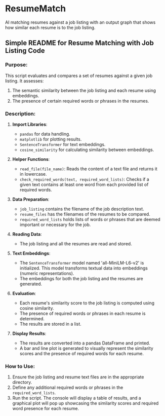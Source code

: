 # ResumeMatch
AI matching resumes against a job listing with an output graph that shows how similar each resume is to the job listing.

## Simple README for Resume Matching with Job Listing Code

### Purpose:
This script evaluates and compares a set of resumes against a given job listing. It assesses:
1. The semantic similarity between the job listing and each resume using embeddings.
2. The presence of certain required words or phrases in the resumes.

### Description:

1. **Import Libraries**: 
   - `pandas` for data handling.
   - `matplotlib` for plotting results.
   - `SentenceTransformer` for text embeddings.
   - `cosine_similarity` for calculating similarity between embeddings.

2. **Helper Functions**:
   - `read_file(file_name)`: Reads the content of a text file and returns it in lowercase.
   - `check_required_words(text, required_word_lists)`: Checks if a given text contains at least one word from each provided list of required words.

3. **Data Preparation**:
   - `job_listing` contains the filename of the job description text.
   - `resume_files` has the filenames of the resumes to be compared.
   - `required_word_lists` holds lists of words or phrases that are deemed important or necessary for the job.

4. **Reading Data**:
   - The job listing and all the resumes are read and stored.

5. **Text Embeddings**:
   - The `SentenceTransformer` model named 'all-MiniLM-L6-v2' is initialized. This model transforms textual data into embeddings (numeric representations).
   - The embeddings for both the job listing and the resumes are generated.

6. **Evaluation**:
   - Each resume's similarity score to the job listing is computed using cosine similarity.
   - The presence of required words or phrases in each resume is determined.
   - The results are stored in a list.

7. **Display Results**:
   - The results are converted into a pandas DataFrame and printed.
   - A bar and line plot is generated to visually represent the similarity scores and the presence of required words for each resume.

### How to Use:
1. Ensure the job listing and resume text files are in the appropriate directory.
2. Define any additional required words or phrases in the `required_word_lists`.
3. Run the script. The console will display a table of results, and a graphical plot will pop up showcasing the similarity scores and required word presence for each resume.

